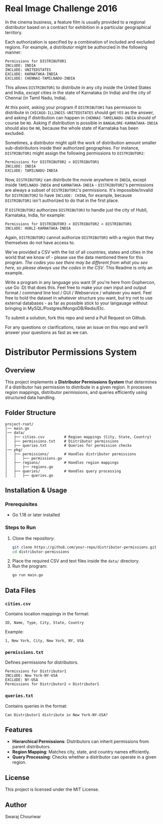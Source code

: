 # Real Image Challenge 2016

In the cinema business, a feature film is usually provided to a regional distributor based on a contract for exhibition in a particular geographical territory.

Each authorization is specified by a combination of included and excluded regions. For example, a distributor might be authorzied in the following manner:
```
Permissions for DISTRIBUTOR1
INCLUDE: INDIA
INCLUDE: UNITEDSTATES
EXCLUDE: KARNATAKA-INDIA
EXCLUDE: CHENNAI-TAMILNADU-INDIA
```
This allows `DISTRIBUTOR1` to distribute in any city inside the United States and India, *except* cities in the state of Karnataka (in India) and the city of Chennai (in Tamil Nadu, India).

At this point, asking your program if `DISTRIBUTOR1` has permission to distribute in `CHICAGO-ILLINOIS-UNITEDSTATES` should get `YES` as the answer, and asking if distribution can happen in `CHENNAI-TAMILNADU-INDIA` should of course be `NO`. Asking if distribution is possible in `BANGALORE-KARNATAKA-INDIA` should also be `NO`, because the whole state of Karnataka has been excluded.

Sometimes, a distributor might split the work of distribution amount smaller sub-distiributors inside their authorized geographies. For instance, `DISTRIBUTOR1` might assign the following permissions to `DISTRIBUTOR2`:

```
Permissions for DISTRIBUTOR2 < DISTRIBUTOR1
INCLUDE: INDIA
EXCLUDE: TAMILNADU-INDIA
```
Now, `DISTRIBUTOR2` can distribute the movie anywhere in `INDIA`, except inside `TAMILNADU-INDIA` and `KARNATAKA-INDIA` - `DISTRIBUTOR2`'s permissions are always a subset of `DISTRIBUTOR1`'s permissions. It's impossible/invalid for `DISTRIBUTOR2` to have `INCLUDE: CHINA`, for example, because `DISTRIBUTOR1` isn't authorized to do that in the first place. 

If `DISTRIBUTOR2` authorizes `DISTRIBUTOR3` to handle just the city of Hubli, Karnataka, India, for example:
```
Permissions for DISTRIBUTOR3 < DISTRIBUTOR2 < DISTRIBUTOR1
INCLUDE: HUBLI-KARNATAKA-INDIA
```
Again, `DISTRIBUTOR2` cannot authorize `DISTRIBUTOR3` with a region that they themselves do not have access to. 

We've provided a CSV with the list of all countries, states and cities in the world that we know of - please use the data mentioned there for this program. *The codes you see there may be different from what you see here, so please always use the codes in the CSV*. This Readme is only an example. 

Write a program in any language you want (If you're here from Gophercon, use Go :D) that does this. Feel free to make your own input and output format / command line tool / GUI / Webservice / whatever you want. Feel free to hold the dataset in whatever structure you want, but try not to use external databases - as far as possible stick to your langauage without bringing in MySQL/Postgres/MongoDB/Redis/Etc.

To submit a solution, fork this repo and send a Pull Request on Github. 

For any questions or clarifications, raise an issue on this repo and we'll answer your questions as fast as we can.


# Distributor Permissions System

## Overview
This project implements a **Distributor Permissions System** that determines if a distributor has permission to distribute in a given region. It processes region mappings, distributor permissions, and queries efficiently using structured data handling.

## Folder Structure
```
project-root/
│── main.go
│── data/
│   ├── cities.csv         # Region mappings (City, State, Country)
│   ├── permissions.txt    # Distributor permissions
│   ├── queries.txt        # Queries for permission checks
│── pkg/
│   ├── permissions/       # Handles distributor permissions
│   │   ├── permissions.go
│   ├── regions/           # Handles region mappings
│   │   ├── regions.go
│   ├── queries/           # Handles query processing
│   │   ├── queries.go
```

## Installation & Usage
### Prerequisites
- Go 1.18 or later installed

### Steps to Run
1. Clone the repository:
   ```sh
   git clone https://github.com/your-repo/distributor-permissions.git
   cd distributor-permissions
   ```
2. Place the required CSV and text files inside the `data/` directory.
3. Run the program:
   ```sh
   go run main.go
   ```

## Data Files
### `cities.csv`
Contains location mappings in the format:
```
ID, Name, Type, City, State, Country
```
Example:
```
1, New York, City, New York, NY, USA
```

### `permissions.txt`
Defines permissions for distributors.
```
Permissions for Distributor1
INCLUDE: New York-NY-USA
EXCLUDE: NY-USA
Permissions for Distributor2 < Distributor1
```

### `queries.txt`
Contains queries in the format:
```
Can Distributor1 distribute in New York-NY-USA?
```

## Features
- **Hierarchical Permissions**: Distributors can inherit permissions from parent distributors.
- **Region Mapping**: Matches city, state, and country names efficiently.
- **Query Processing**: Checks whether a distributor can operate in a given region.

## License
This project is licensed under the MIT License.

## Author
Swaraj Chouriwar




